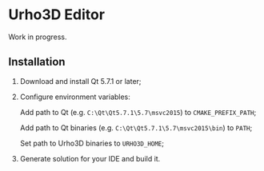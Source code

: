 # Urho3D Editor

Work in progress.

## Installation

1) Download and install Qt 5.7.1 or later;

2) Configure environment variables:

    Add path to Qt (e.g. `C:\Qt\Qt5.7.1\5.7\msvc2015`) to `CMAKE_PREFIX_PATH`;

    Add path to Qt binaries (e.g. `C:\Qt\Qt5.7.1\5.7\msvc2015\bin`) to `PATH`;

    Set path to Urho3D binaries to `URHO3D_HOME`;

3) Generate solution for your IDE and build it.
